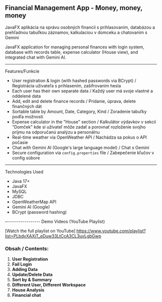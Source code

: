 Financial Management App - Money, money, money 
-----------

JavaFX aplikácia na správu osobných financií s prihlasovaním, databázou a prehľadnou tabuľkou záznamov, kalkulaciou v domceku a chatovanim s Gemini 

JavaFX application for managing personal finances with login system, database with records table, expense calculator (House view), and integrated chat with Gemini AI.

-----------
Features/Funkcie

-  User registration & login (with hashed passwords via BCrypt) / Registrácia uživateľa s prihlasením, zašifrovaním hesla
-  Each user has their own separate data / Každý user má svoje vlastné a oddelené data
-  Add, edit and delete finance records / Pridanie, úprava, delete finančných dát
-  Sortable table by Amount, Date, Category, Kind / Zoradenie tabuľky podľa možnosti
-  Expense calculator in the "House" section / Kalkulátor výdavkov v sekcií "Domček" kde si uživateľ môže zadať a porovnať rozloženíe svojho prijmu na odporučanú analýzu a personálnu 
-  Real-time weather via OpenWeather API / Nachádza sa pokus o API počasie 
-  Chat with Gemini AI (Google's large language model) / Chat s Gemini
-  Secure configuration via `config.properties` file / Zabepečenie kľučov v config súbore 

-----------------
Technologies Used

- Java 17+
- JavaFX
- MySQL 
- JDBC
- OpenWeatherMap API
- Gemini AI (Google)
- BCrypt (password hashing)

–-----------------
Demo Videos (YouTube Playlist) 

[Watch the full playlist on YouTube] https://www.youtube.com/playlist?list=PLbdvXAXjT_eDuw33LtCcA3CL3uvLgbGwp

### Obsah / Contents:
1. **User Registration**  
2. **Fail Login**  
3. **Adding Data** 
4. **Update/Delete Data**  
5. **Sort by & Summary** 
6. **Different User, Different Workspace** 
7. **House Analysis**  
8. **Financial chat** 
